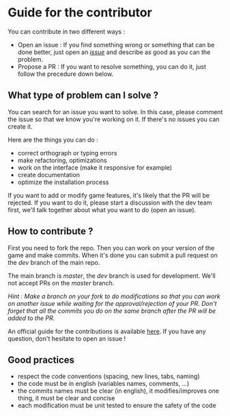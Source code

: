 Guide for the contributor
=========================

You can contribute in two different ways :

- Open an issue : If you find something wrong or something that can be done better, just open an [*issue*](https://github.com/rtfmcorp/asylamba-game/issues) and describe as good as you can the problem.
- Propose a PR : If you want to resolve something, you can do it, just follow the precedure down below.


What type of problem can I solve ?
----------------------------------

You can search for an issue you want to solve. In this case, please comment the issue so that we know you're working on it. If there's no issues you can create it.

Here are the things you can do :

- correct orthograph or typing errors
- make refactoring, optimizations
- work on the interface (make it responsive for example)
- create documentation
- optimize the installation process

If you want to add or modify game features, it's likely that the PR will be rejected.
If you want to do it, please start a discussion with the dev team first, we'll talk together about what you want to do (open an issue).


How to contribute ?
-------------------

First you need to fork the repo. Then you can work on your version of the game and make commits. When it's done you can submit a pull request on the *dev* branch of the main repo.

The main branch is *master*, the *dev* branch is used for development. We'll not accept PRs on the *master* branch.

*Hint : Make a branch on your fork to do modifications so that you can work on another issue while waiting for the approval/rejection of your PR. Don't forget that all the commits you do on the same branch after the PR will be added to the PR.*

An official guide for the contributions is available [here](https://guides.github.com/activities/contributing-to-open-source/#contributing).
If you have any question, don't hesitate to open an issue !


Good practices
--------------

- respect the code conventions (spacing, new lines, tabs, naming)
- the code must be in english (variables names, comments, ...)
- the commits names must be clear (in english), it modifies/improves one thing, it must be clear and concise
- each modification must be unit tested to ensure the safety of the code
